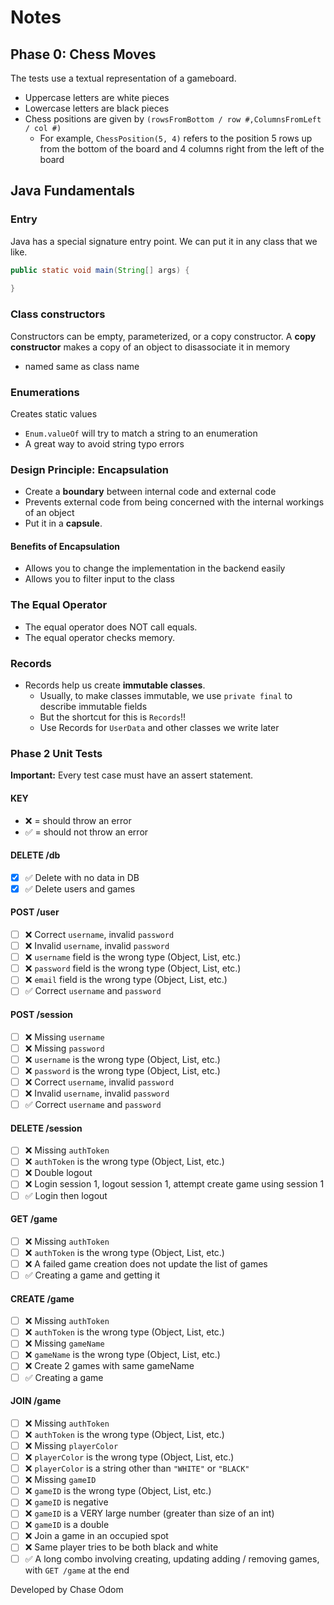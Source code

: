 # Notes

## Phase 0: Chess Moves

The tests use a textual representation of a gameboard.

- Uppercase letters are white pieces
- Lowercase letters are black pieces
- Chess positions are given by `(rowsFromBottom / row #,ColumnsFromLeft / col #)`
  - For example, `ChessPosition(5, 4)` refers to the position 5 rows up from the bottom of the board and 4 columns right from the left of the board

## Java Fundamentals

### Entry

Java has a special signature entry point. We can put it in any class that we like.
```java
public static void main(String[] args) {
    
}
```

### Class constructors

Constructors can be empty, parameterized, or a copy constructor. A **copy constructor** makes a copy of an object to disassociate it in memory

- named same as class name

### Enumerations

Creates static values
- `Enum.valueOf` will try to match a string to an enumeration
- A great way to avoid string typo errors

### Design Principle: Encapsulation

- Create a **boundary** between internal code and external code
- Prevents external code from being concerned with the internal workings of an object
- Put it in a **capsule**.

#### Benefits of Encapsulation

- Allows you to change the implementation in the backend easily
- Allows you to filter input to the class

### The Equal Operator

- The equal operator does NOT call equals.
- The equal operator checks memory.

### Records

- Records help us create **immutable classes**.
  - Usually, to make classes immutable, we use `private final` to describe immutable fields
  - But the shortcut for this is `Records`!!
  - Use Records for `UserData` and other classes we write later

### Phase 2 Unit Tests

**Important:** Every test case must have an assert statement.

#### KEY
- ❌ = should throw an error
- ✅ = should not throw an error

#### DELETE /db

- [x] ✅ Delete with no data in DB
- [x] ✅ Delete users and games

#### POST /user

- [ ] ❌ Correct `username`, invalid `password`
- [ ] ❌ Invalid `username`, invalid `password`
- [ ] ❌ `username` field is the wrong type (Object, List, etc.)
- [ ] ❌ `password` field is the wrong type (Object, List, etc.)
- [ ] ❌ `email` field is the wrong type (Object, List, etc.)
- [ ] ✅ Correct `username` and `password`

#### POST /session

- [ ] ❌ Missing `username`
- [ ] ❌ Missing `password`
- [ ] ❌ `username` is the wrong type (Object, List, etc.)
- [ ] ❌ `password` is the wrong type (Object, List, etc.)
- [ ] ❌ Correct `username`, invalid `password`
- [ ] ❌ Invalid `username`, invalid `password`
- [ ] ✅ Correct `username` and `password`

#### DELETE /session

- [ ] ❌ Missing `authToken`
- [ ] ❌ `authToken` is the wrong type (Object, List, etc.)
- [ ] ❌ Double logout
- [ ] ❌ Login session 1, logout session 1, attempt create game using session 1
- [ ] ✅ Login then logout

#### GET /game

- [ ] ❌ Missing `authToken`
- [ ] ❌ `authToken` is the wrong type (Object, List, etc.)
- [ ] ❌ A failed game creation does not update the list of games
- [ ] ✅ Creating a game and getting it

#### CREATE /game

- [ ] ❌ Missing `authToken`
- [ ] ❌ `authToken` is the wrong type (Object, List, etc.)
- [ ] ❌ Missing `gameName`
- [ ] ❌ `gameName` is the wrong type (Object, List, etc.)
- [ ] ❌ Create 2 games with same gameName
- [ ] ✅ Creating a game

#### JOIN /game

- [ ] ❌ Missing `authToken`
- [ ] ❌ `authToken` is the wrong type (Object, List, etc.)
- [ ] ❌ Missing `playerColor`
- [ ] ❌ `playerColor` is the wrong type (Object, List, etc.)
- [ ] ❌ `playerColor` is a string other than `"WHITE"` or `"BLACK"`
- [ ] ❌ Missing `gameID`
- [ ] ❌ `gameID` is the wrong type (Object, List, etc.)
- [ ] ❌ `gameID` is negative
- [ ] ❌ `gameID` is a VERY large number (greater than size of an int)
- [ ] ❌ `gameID` is a double
- [ ] ❌ Join a game in an occupied spot
- [ ] ❌ Same player tries to be both black and white
- [ ] ✅ A long combo involving creating, updating adding / removing games, with `GET /game` at the end

Developed by Chase Odom
